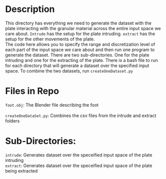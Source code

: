 # Description
This directory has everything we need to generate the dataset with the plate interacting with the granular material across the entire input space we care about. ```Intrude``` has the setup for the plate intruding. ```extract``` has the setup for the other movements of the plate. <br />
The code here allows you to specify the range and discretization level of each part of the input space we care about and then run one program to generate the dataset. There are two sub-directories. One for the plate intruding and one for the extracting of the plate. There is a bash file to run for each directory that will generate a dataset over the specified input space. To combine the two datasets, run ```createOneDataset.py```    

# Files in Repo
```foot.obj```: The Blender file describing the foot <br />   
```createOneDataSet.py```: Combines the csv files from the intrude and extract folders

# Sub-Directories:
```intrude```: Generates dataset over the speceified input space of the plate intruding <br /> 
```extract```: Generates dataset over the speceified input space of the plate being extracted 

